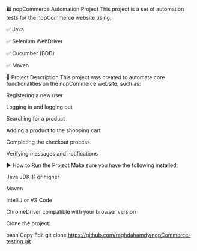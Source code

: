 🛍️ nopCommerce Automation Project
This project is a set of automation tests for the nopCommerce website using:

✅ Java

✅ Selenium WebDriver

✅ Cucumber (BDD)

✅ Maven

🧪 Project Description
This project was created to automate core functionalities on the nopCommerce website, such as:

Registering a new user

Logging in and logging out

Searching for a product

Adding a product to the shopping cart

Completing the checkout process

Verifying messages and notifications

▶️ How to Run the Project
Make sure you have the following installed:

Java JDK 11 or higher

Maven

IntelliJ or VS Code

ChromeDriver compatible with your browser version

Clone the project:

bash
Copy
Edit
git clone https://github.com/raghdahamdy/nopCommerce-testing.git

